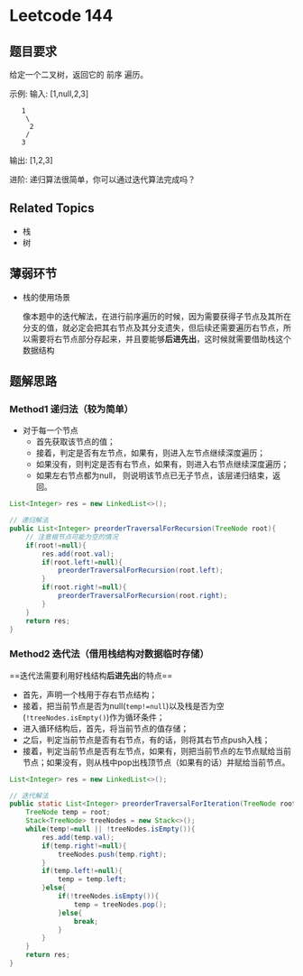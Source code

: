 # Leetcode 144
## 题目要求
给定一个二叉树，返回它的 前序 遍历。

示例:
输入: [1,null,2,3]
```
   1
    \
     2
    /
   3
```
输出: [1,2,3]

 进阶: 递归算法很简单，你可以通过迭代算法完成吗？
## Related Topics 
- 栈
- 树
## 薄弱环节
- 栈的使用场景

    像本题中的迭代解法，在进行前序遍历的时候，因为需要获得子节点及其所在分支的值，就必定会把其右节点及其分支遗失，但后续还需要遍历右节点，所以需要将右节点部分存起来，并且要能够**后进先出**，这时候就需要借助栈这个数据结构
## 题解思路
### Method1 递归法（较为简单）

- 对于每一个节点
  - 首先获取该节点的值；
  - 接着，判定是否有左节点，如果有，则进入左节点继续深度遍历；
  - 如果没有，则判定是否有右节点，如果有，则进入右节点继续深度遍历；
  - 如果左右节点都为null， 则说明该节点已无子节点，该层递归结束，返回。

```java
List<Integer> res = new LinkedList<>();

// 递归解法
public List<Integer> preorderTraversalForRecursion(TreeNode root){
    // 注意根节点可能为空的情况
    if(root!=null){
        res.add(root.val);
        if(root.left!=null){
            preorderTraversalForRecursion(root.left);
        }
        if(root.right!=null){
            preorderTraversalForRecursion(root.right);
        }
    }
    return res;
}
```

### Method2 迭代法（借用栈结构对数据临时存储）

==迭代法需要利用好栈结构**后进先出**的特点==

- 首先，声明一个栈用于存右节点结构；
- 接着，把当前节点是否为null(`temp!=null`)以及栈是否为空(`!treeNodes.isEmpty()`)作为循环条件；
- 进入循环结构后，首先，将当前节点的值存储；
- 之后，判定当前节点是否有右节点，有的话，则将其右节点push入栈；
- 接着，判定当前节点是否有左节点，如果有，则把当前节点的左节点赋给当前节点；如果没有，则从栈中pop出栈顶节点（如果有的话）并赋给当前节点。

```java
List<Integer> res = new LinkedList<>();

// 迭代解法
public static List<Integer> preorderTraversalForIteration(TreeNode root){
    TreeNode temp = root;
    Stack<TreeNode> treeNodes = new Stack<>();
    while(temp!=null || !treeNodes.isEmpty()){
        res.add(temp.val);
        if(temp.right!=null){
            treeNodes.push(temp.right);
        }
        if(temp.left!=null){
            temp = temp.left;
        }else{
            if(!treeNodes.isEmpty()){
                temp = treeNodes.pop();
            }else{
                break;
            }
        }
    }
    return res;
}
```

